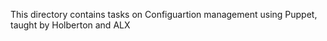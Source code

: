 This directory contains tasks on Configuartion management using Puppet, taught by Holberton and ALX
